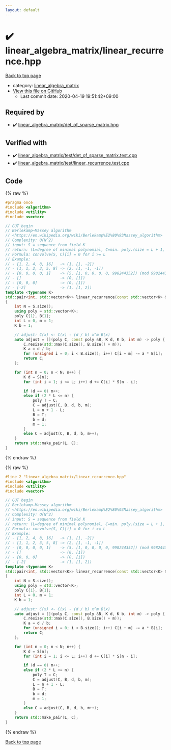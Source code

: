 ```yaml
---
layout: default
---
```


<!-- mathjax config similar to math.stackexchange -->
<script type="text/javascript" async
  src="https://cdnjs.cloudflare.com/ajax/libs/mathjax/2.7.5/MathJax.js?config=TeX-MML-AM_CHTML">
</script>
<script type="text/x-mathjax-config">
  MathJax.Hub.Config({
    TeX: { equationNumbers: { autoNumber: "AMS" }},
    tex2jax: {
      inlineMath: [ ['$','$'] ],
      processEscapes: true
    },
    "HTML-CSS": { matchFontHeight: false },
    displayAlign: "left",
    displayIndent: "2em"
  });
</script>

<script type="text/javascript" src="https://cdnjs.cloudflare.com/ajax/libs/jquery/3.4.1/jquery.min.js"></script>
<script src="https://cdn.jsdelivr.net/npm/jquery-balloon-js@1.1.2/jquery.balloon.min.js" integrity="sha256-ZEYs9VrgAeNuPvs15E39OsyOJaIkXEEt10fzxJ20+2I=" crossorigin="anonymous"></script>
<script type="text/javascript" src="../../assets/js/copy-button.js"></script>
<link rel="stylesheet" href="../../assets/css/copy-button.css" />


# :heavy_check_mark: linear_algebra_matrix/linear_recurrence.hpp

<a href="../../index.html">Back to top page</a>

* category: <a href="../../index.html#20f2c5d841ec31673050aaedd8b17f50">linear_algebra_matrix</a>
* <a href="{{ site.github.repository_url }}/blob/master/linear_algebra_matrix/linear_recurrence.hpp">View this file on GitHub</a>
    - Last commit date: 2020-04-19 19:51:42+09:00




## Required by

* :heavy_check_mark: <a href="det_of_sparse_matrix.hpp.html">linear_algebra_matrix/det_of_sparse_matrix.hpp</a>


## Verified with

* :heavy_check_mark: <a href="../../verify/linear_algebra_matrix/test/det_of_sparse_matrix.test.cpp.html">linear_algebra_matrix/test/det_of_sparse_matrix.test.cpp</a>
* :heavy_check_mark: <a href="../../verify/linear_algebra_matrix/test/linear_recurrence.test.cpp.html">linear_algebra_matrix/test/linear_recurrence.test.cpp</a>


## Code

<a id="unbundled"></a>
{% raw %}
```cpp
#pragma once
#include <algorithm>
#include <utility>
#include <vector>

// CUT begin
// Berlekamp–Massey algorithm
// <https://en.wikipedia.org/wiki/Berlekamp%E2%80%93Massey_algorithm>
// Complexity: O(N^2)
// input: S = sequence from field K
// return: (L=degree of minimal polynomial, C=min. poly.(size = L + 1, C[0] = 1))
// Formula: convolve(S, C)[i] = 0 for i >= L
// Example:
// - [1, 2, 4, 8, 16]   -> (1, [1, -2])
// - [1, 1, 2, 3, 5, 8] -> (2, [1, -1, -1])
// - [0, 0, 0, 0, 1]    -> (5, [1, 0, 0, 0, 0, 998244352]) (mod 998244353)
// - []                 -> (0, [1])
// - [0, 0, 0]          -> (0, [1])
// - [-2]               -> (1, [1, 2])
template <typename K>
std::pair<int, std::vector<K>> linear_recurrence(const std::vector<K> &S)
{
    int N = S.size();
    using poly = std::vector<K>;
    poly C{1}, B{1};
    int L = 0, m = 1;
    K b = 1;

    // adjust: C(x) <- C(x) - (d / b) x^m B(x)
    auto adjust = [](poly C, const poly &B, K d, K b, int m) -> poly {
        C.resize(std::max(C.size(), B.size() + m));
        K a = d / b;
        for (unsigned i = 0; i < B.size(); i++) C[i + m] -= a * B[i];
        return C;
    };

    for (int n = 0; n < N; n++) {
        K d = S[n];
        for (int i = 1; i <= L; i++) d += C[i] * S[n - i];

        if (d == 0) m++;
        else if (2 * L <= n) {
            poly T = C;
            C = adjust(C, B, d, b, m);
            L = n + 1 - L;
            B = T;
            b = d;
            m = 1;
        }
        else C = adjust(C, B, d, b, m++);
    }
    return std::make_pair(L, C);
}

```
{% endraw %}

<a id="bundled"></a>
{% raw %}
```cpp
#line 2 "linear_algebra_matrix/linear_recurrence.hpp"
#include <algorithm>
#include <utility>
#include <vector>

// CUT begin
// Berlekamp–Massey algorithm
// <https://en.wikipedia.org/wiki/Berlekamp%E2%80%93Massey_algorithm>
// Complexity: O(N^2)
// input: S = sequence from field K
// return: (L=degree of minimal polynomial, C=min. poly.(size = L + 1, C[0] = 1))
// Formula: convolve(S, C)[i] = 0 for i >= L
// Example:
// - [1, 2, 4, 8, 16]   -> (1, [1, -2])
// - [1, 1, 2, 3, 5, 8] -> (2, [1, -1, -1])
// - [0, 0, 0, 0, 1]    -> (5, [1, 0, 0, 0, 0, 998244352]) (mod 998244353)
// - []                 -> (0, [1])
// - [0, 0, 0]          -> (0, [1])
// - [-2]               -> (1, [1, 2])
template <typename K>
std::pair<int, std::vector<K>> linear_recurrence(const std::vector<K> &S)
{
    int N = S.size();
    using poly = std::vector<K>;
    poly C{1}, B{1};
    int L = 0, m = 1;
    K b = 1;

    // adjust: C(x) <- C(x) - (d / b) x^m B(x)
    auto adjust = [](poly C, const poly &B, K d, K b, int m) -> poly {
        C.resize(std::max(C.size(), B.size() + m));
        K a = d / b;
        for (unsigned i = 0; i < B.size(); i++) C[i + m] -= a * B[i];
        return C;
    };

    for (int n = 0; n < N; n++) {
        K d = S[n];
        for (int i = 1; i <= L; i++) d += C[i] * S[n - i];

        if (d == 0) m++;
        else if (2 * L <= n) {
            poly T = C;
            C = adjust(C, B, d, b, m);
            L = n + 1 - L;
            B = T;
            b = d;
            m = 1;
        }
        else C = adjust(C, B, d, b, m++);
    }
    return std::make_pair(L, C);
}

```
{% endraw %}

<a href="../../index.html">Back to top page</a>

